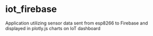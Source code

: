 # iot_firebase
Application utilizing sensor data sent from esp8266 to Firebase and displayed in plotly.js charts on IoT dashboard
